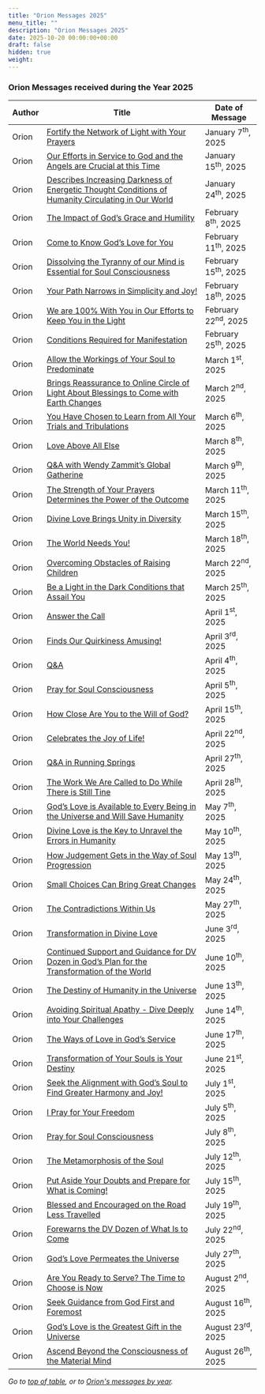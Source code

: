 ```yaml
---
title: "Orion Messages 2025"
menu_title: ""
description: "Orion Messages 2025"
date: 2025-10-20 00:00:00+00:00
draft: false
hidden: true
weight:
---
```

### Orion Messages received during the Year 2025

Author | Title | Date of Message  
---|---|---  
Orion | [Fortify the Network of Light with Your Prayers](/contemporary-messages/messages-sorted-year/messages-2025/en-2025-1-7-1-af-orion/) | January 7<sup>th</sup>, 2025
Orion | [Our Efforts in Service to God and the Angels are Crucial at this Time](/contemporary-messages/messages-sorted-year/messages-2025/en-2025-1-15-3-af-orion/) | January 15<sup>th</sup>, 2025
Orion | [Describes Increasing Darkness of Energetic Thought Conditions of Humanity Circulating in Our World](/contemporary-messages/messages-sorted-year/messages-2025/en-2025-1-24-1-af-orion/) | January 24<sup>th</sup>, 2025
Orion | [The Impact of God’s Grace and Humility](/contemporary-messages/messages-sorted-year/messages-2025/en-2025-2-8-3-af-orion/) | February 8<sup>th</sup>, 2025
Orion | [Come to Know God’s Love for You](/contemporary-messages/messages-sorted-year/messages-2025/en-2025-2-11-1-af-orion/) | February 11<sup>th</sup>, 2025
Orion | [Dissolving the Tyranny of our Mind is Essential for Soul Consciousness](/contemporary-messages/messages-sorted-year/messages-2025/en-2025-2-15-2-af-orion/) | February 15<sup>th</sup>, 2025
Orion | [Your Path Narrows in Simplicity and Joy!](/contemporary-messages/messages-sorted-year/messages-2025/en-2025-2-18-1-af-orion/) | February 18<sup>th</sup>, 2025
Orion | [We are 100% With You in Our Efforts to Keep You in the Light](/contemporary-messages/messages-sorted-year/messages-2025/en-2025-2-22-1-af-orion/) | February 22<sup>nd</sup>, 2025
Orion | [Conditions Required for Manifestation](/contemporary-messages/messages-sorted-year/messages-2025/en-2025-2-25-4-af-orion/) | February 25<sup>th</sup>, 2025
Orion | [Allow the Workings of Your Soul to Predominate](/contemporary-messages/messages-sorted-year/messages-2025/en-2025-3-1-1-af-orion/) | March 1<sup>st</sup>, 2025
Orion | [Brings Reassurance to Online Circle of Light About Blessings to Come with Earth Changes](/contemporary-messages/messages-sorted-year/messages-2025/en-2025-3-2-1-af-orion/) | March 2<sup>nd</sup>, 2025
Orion | [You Have Chosen to Learn from All Your Trials and Tribulations](/contemporary-messages/messages-sorted-year/messages-2025/en-2025-3-6-1-af-orion/) | March 6<sup>th</sup>, 2025
Orion | [Love Above All Else](/contemporary-messages/messages-sorted-year/messages-2025/en-2025-3-8-1-af-orion/) | March 8<sup>th</sup>, 2025
Orion | [Q&A with Wendy Zammit’s Global Gatherine](/contemporary-messages/messages-sorted-year/messages-2025/en-2025-3-9-2-af-orion/) | March 9<sup>th</sup>, 2025
Orion | [The Strength of Your Prayers Determines the Power of the Outcome](/contemporary-messages/messages-sorted-year/messages-2025/en-2025-3-11-2-af-orion/) | March 11<sup>th</sup>, 2025
Orion | [Divine Love Brings Unity in Diversity](/contemporary-messages/messages-sorted-year/messages-2025/en-2025-3-15-2-af-orion/) | March 15<sup>th</sup>, 2025
Orion | [The World Needs You!](/contemporary-messages/messages-sorted-year/messages-2025/en-2025-3-18-2-af-orion/) | March 18<sup>th</sup>, 2025
Orion | [Overcoming Obstacles of Raising Children](/contemporary-messages/messages-sorted-year/messages-2025/en-2025-3-22-1-af-orion/) | March 22<sup>nd</sup>, 2025
Orion | [Be a Light in the Dark Conditions that Assail You](/contemporary-messages/messages-sorted-year/messages-2025/en-2025-3-25-2-af-orion/) | March 25<sup>th</sup>, 2025
Orion | [Answer the Call](/contemporary-messages/messages-sorted-year/messages-2025/en-2025-4-1-2-af-orion/) | April 1<sup>st</sup>, 2025
Orion | [Finds Our Quirkiness Amusing!](/contemporary-messages/messages-sorted-year/messages-2025/en-2025-4-3-2-af-orion/) | April 3<sup>rd</sup>, 2025
Orion | [Q&A](/contemporary-messages/messages-sorted-year/messages-2025/en-2025-4-4-2-af-orion/) | April 4<sup>th</sup>, 2025
Orion | [Pray for Soul Consciousness](/contemporary-messages/messages-sorted-year/messages-2025/en-2025-4-5-1-af-orion/) | April 5<sup>th</sup>, 2025
Orion | [How Close Are You to the Will of God?](/contemporary-messages/messages-sorted-year/messages-2025/en-2025-4-15-2-af-orion/) | April 15<sup>th</sup>, 2025
Orion | [Celebrates the Joy of Life!](/contemporary-messages/messages-sorted-year/messages-2025/en-2025-4-22-1-af-orion/) | April 22<sup>nd</sup>, 2025
Orion | [Q&A in Running Springs](/contemporary-messages/messages-sorted-year/messages-2025/en-2025-4-27-4-af-orion/) | April 27<sup>th</sup>, 2025
Orion | [The Work We Are Called to Do While There is Still Tine](/contemporary-messages/messages-sorted-year/messages-2025/en-2025-4-28-1-af-orion/) | April 28<sup>th</sup>, 2025
Orion | [God’s Love is Available to Every Being in the Universe and Will Save Humanity](/contemporary-messages/messages-sorted-year/messages-2025/en-2025-5-7-2-af-orion/) | May 7<sup>th</sup>, 2025
Orion | [Divine Love is the Key to Unravel the Errors in Humanity](/contemporary-messages/messages-sorted-year/messages-2025/en-2025-5-10-2-af-orion/) | May 10<sup>th</sup>, 2025
Orion | [How Judgement Gets in the Way of Soul Progression](/contemporary-messages/messages-sorted-year/messages-2025/en-2025-5-13-1-af-orion/) | May 13<sup>th</sup>, 2025
Orion | [Small Choices Can Bring Great Changes](/contemporary-messages/messages-sorted-year/messages-2025/en-2025-5-24-1-af-orion/) | May 24<sup>th</sup>, 2025
Orion | [The Contradictions Within Us](/contemporary-messages/messages-sorted-year/messages-2025/en-2025-5-27-1-af-orion/) | May 27<sup>th</sup>, 2025
Orion | [Transformation in Divine Love](/contemporary-messages/messages-sorted-year/messages-2025/en-2025-6-3-2-af-orion/) | June 3<sup>rd</sup>, 2025
Orion | [Continued Support and Guidance for DV Dozen in God’s Plan for the Transformation of the World](/contemporary-messages/messages-sorted-year/messages-2025/en-2025-6-10-2-af-orion/) | June 10<sup>th</sup>, 2025
Orion | [The Destiny of Humanity in the Universe](/contemporary-messages/messages-sorted-year/messages-2025/en-2025-6-13-2-af-orion/) | June 13<sup>th</sup>, 2025
Orion | [Avoiding Spiritual Apathy - Dive Deeply into Your Challenges](/contemporary-messages/messages-sorted-year/messages-2025/en-2025-6-14-1-af-orion/) | June 14<sup>th</sup>, 2025
Orion | [The Ways of Love in God’s Service](/contemporary-messages/messages-sorted-year/messages-2025/en-2025-6-17-1-af-orion/) | June 17<sup>th</sup>, 2025
Orion | [Transformation of Your Souls is Your Destiny](/contemporary-messages/messages-sorted-year/messages-2025/en-2025-6-21-1-af-orion/) | June 21<sup>st</sup>, 2025
Orion | [Seek the Alignment with God’s Soul to Find Greater Harmony and Joy!](/contemporary-messages/messages-sorted-year/messages-2025/en-2025-7-1-2-af-orion/) | July 1<sup>st</sup>, 2025
Orion | [I Pray for Your Freedom](/contemporary-messages/messages-sorted-year/messages-2025/en-2025-7-5-1-af-orion/) | July 5<sup>th</sup>, 2025
Orion | [Pray for Soul Consciousness](/contemporary-messages/messages-sorted-year/messages-2025/en-2025-7-8-1-af-orion/) | July 8<sup>th</sup>, 2025
Orion | [The Metamorphosis of the Soul](/contemporary-messages/messages-sorted-year/messages-2025/en-2025-7-12-2-af-orion/) | July 12<sup>th</sup>, 2025
Orion | [Put Aside Your Doubts and Prepare for What is Coming!](/contemporary-messages/messages-sorted-year/messages-2025/en-2025-7-15-1-af-orion/) | July 15<sup>th</sup>, 2025
Orion | [Blessed and Encouraged on the Road Less Travelled](/contemporary-messages/messages-sorted-year/messages-2025/en-2025-7-19-1-af-orion/) | July 19<sup>th</sup>, 2025
Orion | [Forewarns the DV Dozen of What Is to Come](/contemporary-messages/messages-sorted-year/messages-2025/en-2025-7-22-1-af-orion/) | July 22<sup>nd</sup>, 2025
Orion | [God’s Love Permeates the Universe](/contemporary-messages/messages-sorted-year/messages-2025/en-2025-7-27-1-af-orion/) | July 27<sup>th</sup>, 2025
Orion | [Are You Ready to Serve? The Time to Choose is Now](/contemporary-messages/messages-sorted-year/messages-2025/en-2025-8-2-1-af-orion/) | August 2<sup>nd</sup>, 2025
Orion | [Seek Guidance from God First and Foremost](/contemporary-messages/messages-sorted-year/messages-2025/en-2025-8-16-1-af-orion/) | August 16<sup>th</sup>, 2025
Orion | [God’s Love is the Greatest Gift in the Universe](/contemporary-messages/messages-sorted-year/messages-2025/en-2025-8-23-1-af-orion/) | August 23<sup>rd</sup>, 2025
Orion | [Ascend Beyond the Consciousness of the Material Mind](/contemporary-messages/messages-sorted-year/messages-2025/en-2025-8-26-1-af-orion/) | August 26<sup>th</sup>, 2025

*Go to [top of table](/various/space-people/orion-messages/orion-messages-2025/), or to [Orion's messages by year](/various/space-people/orion-messages/#a).*
